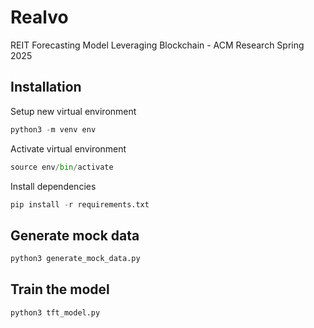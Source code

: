 # Realvo
REIT Forecasting Model Leveraging Blockchain - ACM Research Spring 2025

## Installation
Setup new virtual environment
```py
python3 -m venv env
```
Activate virtual environment
```py
source env/bin/activate
```
Install dependencies
```py
pip install -r requirements.txt
```

## Generate mock data
```py
python3 generate_mock_data.py
```

## Train the model
```py
python3 tft_model.py
```


